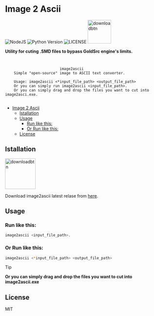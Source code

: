 # Image 2 Ascii

![NodeJS](https://img.shields.io/badge/Node.JS-%23378D3B.svg?style=for-the-badge&logo=node.js&logoColor=white) ![Python Version](https://img.shields.io/static/v1?label=Version&message=18.18.0&style=for-the-badge&labelColor=4BAE4F&color=2E7D32&logo=node.js&logoColor=ffffff) ![LICENSE](https://img.shields.io/static/v1?label=LICENSE&message=MIT&style=for-the-badge) [<img alt="downloadbtn" src="https://dabuttonfactory.com/button.png?t=Download&f=Ubuntu-Bold&ts=30&tc=fff&hp=15&vp=15&c=6&bgt=unicolored&bgc=238636&bs=4&bc=37914a" width="77px">](https://github.com/sanalzio/image2ascii/releases)

**Utility for cuting .SMD files to bypass GoldSrc engine's limits.**

```


                         image2ascii
    Simple "open-source" image to ASCII text converter.

    Usage: image2ascii <*input_file_path> <output_file_path>
    Or you can simply run image2ascii <input_file_path>.
    Or you can simply drag and drop the files you want to cut into image2asci.exe.


```

- [Image 2 Ascii](#image-2-ascii)
  - [Istallation](#istallation)
  - [Usage](#usage)
    - [Run like this:](#run-like-this)
    - [Or Run like this:](#or-run-like-this)
  - [License](#license)

## Istallation
[<img alt="downloadbtn" src="https://dabuttonfactory.com/button.png?t=Download&f=Ubuntu-Bold&ts=30&tc=fff&hp=15&vp=15&c=6&bgt=unicolored&bgc=238636&bs=4&bc=37914a" width="100px">](https://github.com/sanalzio/image2ascii/releases)

Download image2ascii latest relase from [here](https://github.com/sanalzio/image2ascii/releases).

## Usage

### Run like this:
```bash
image2ascii <input_file_path>.
```
### Or Run like this:
```bash
image2ascii <*input_file_path> <output_file_path>
```

> [!TIP]
> **Or you can simply drag and drop the files you want to cut into image2ascii.exe**

## License
MIT
